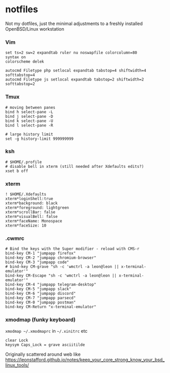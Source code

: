 # notfiles

Not my dotfiles, just the minimal adjustments to a freshly installed OpenBSD/Linux workstation

### Vim

```
set ts=2 sw=2 expandtab ruler nu noswapfile colorcolumn=80                      
syntax on                                                                       
colorscheme delek                                                               
                                                                                
autocmd Filetype php setlocal expandtab tabstop=4 shiftwidth=4 softtabstop=4       
autocmd Filetype js setlocal expandtab tabstop=2 shiftwidth=2 softtabstop=2
```

### Tmux

```
# moving between panes
bind h select-pane -L
bind j select-pane -D
bind k select-pane -U
bind l select-pane -R

# large history limit
set -g history-limit 999999999
```

### ksh

```
# $HOME/.profile
# disable bell in xterm (still needed after Xdefaults edits?)
xset b off
```

### xterm

```
! $HOME/.Xdefaults
xterm*loginShell:true
xterm*background: black                                                         
xterm*foreground: lightgreen                                                    
xterm*scrollBar: false                                                          
xterm*visualBell: false 
xterm*faceName: Monospace
xterm*faceSize: 10
```

### .cwmrc

```
# Bind the keys with the Super modifier - reload with CMS-r
bind-key CM-1 "jumpapp firefox"
bind-key CM-2 "jumpapp chromium-browser"
bind-key CM-3 "jumpapp code"
# bind-key CM-grave "sh -c 'wmctrl -a leon@leon || x-terminal-emulator'"
bind-key CM-Escape "sh -c 'wmctrl -a leon@leon || x-terminal-emulator'"
bind-key CM-4 "jumpapp telegram-desktop"
bind-key CM-5 "jumpapp slack"
bind-key CM-6 "jumpapp discord"
bind-key CM-7 "jumpapp parsecd"
bind-key CM-0 "jumpapp postman"
bind-key CM-Return "x-terminal-emulator"
```

### xmodmap (funky keyboard)

`xmodmap ~/.xmodmaprc` in `~/.xinitrc` etc

```
clear Lock
keysym Caps_Lock = grave asciitilde
```

Originally scattered around web like https://leonstafford.github.io/notes/keep_your_core_strong_know_your_bsd_linux_tools/
